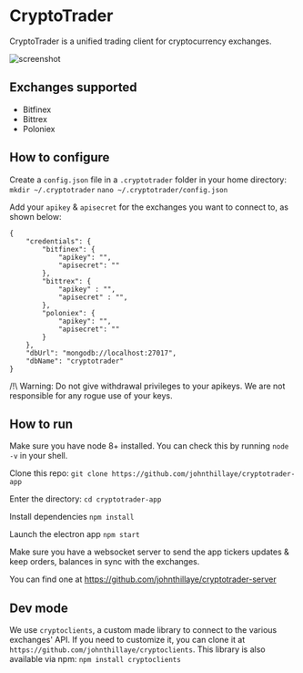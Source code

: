 # CryptoTrader

CryptoTrader is a unified trading client for cryptocurrency exchanges.

![screenshot](https://github.com/johnthillaye/cryptotrader-app/raw/master/assets/screen_cryptotrader.png)

## Exchanges supported

- Bitfinex
- Bittrex
- Poloniex

## How to configure

Create a `config.json` file in a `.cryptotrader` folder in your home directory:
`mkdir ~/.cryptotrader`
`nano ~/.cryptotrader/config.json`

Add your `apikey` & `apisecret` for the exchanges you want to connect to, as shown below:

````
{
    "credentials": {
        "bitfinex": {
			"apikey": "",
			"apisecret": ""
        },
        "bittrex": {
			"apikey" : "",
			"apisecret" : "",
        },
        "poloniex": {
			"apikey": "",
			"apisecret": ""
        }
    },
    "dbUrl": "mongodb://localhost:27017",
    "dbName": "cryptotrader"
}
````


/!\ Warning: Do not give withdrawal privileges to your apikeys. We are not responsible for any rogue use of your keys.


## How to run

Make sure you have node 8+ installed. You can check this by running `node -v` in your shell.

Clone this repo:
`git clone https://github.com/johnthillaye/cryptotrader-app`

Enter the directory:
`cd cryptotrader-app`

Install dependencies
`npm install`

Launch the electron app
`npm start`

Make sure you have a websocket server to send the app tickers updates & keep orders, balances in sync with the exchanges. 

You can find one at https://github.com/johnthillaye/cryptotrader-server

## Dev mode

We use `cryptoclients`, a custom made library to connect to the various exchanges' API. If you need to customize it, you can clone it at `https://github.com/johnthillaye/cryptoclients`.
This library is also available via npm: `npm install cryptoclients`